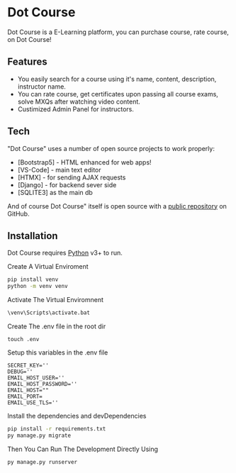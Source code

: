 # Dot Course

Dot Course is a E-Learning platform, you can purchase course, rate course,  on Dot Course!  

## Features

- You easily search for a course using it's name, content, description, instructor name.
- You can rate course, get certificates upon passing all course exams, solve MXQs after watching video content.
- Custimized Admin Panel for instructors.


## Tech

"Dot Course" uses a number of open source projects to work properly:

- [Bootstrap5] - HTML enhanced for web apps!
- [VS-Code] - main text editor
- [HTMX] - for sending AJAX requests
- [Django] - for backend sever side 
- [SQLITE3] as the main db 

And of course Dot Course" itself is open source with a [public repository](https://github.com/YousefSedik/Dot-Course/) on GitHub.

## Installation

Dot Course requires [Python](https://www.python.org/downloads/) v3+ to run.

Create A Virtual Enviroment 
```sh
pip install venv 
python -m venv venv
```
Activate The Virtual Enviromnent 
```sh
\venv\Scripts\activate.bat
```
Create The .env file in the root dir
```
touch .env 
```
Setup this variables in the .env file 
```
SECRET_KEY=''
DEBUG=''
EMAIL_HOST_USER=''
EMAIL_HOST_PASSWORD=''
EMAIL_HOST=""
EMAIL_PORT=   
EMAIL_USE_TLS=''
```

Install the dependencies and devDependencies
```sh
pip install -r requirements.txt
py manage.py migrate 
```
Then You Can Run The Development Directly Using
```sh
py manage.py runserver  
```

